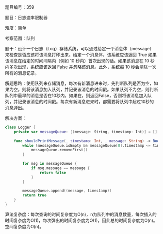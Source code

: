 题目编号：359

题目：日志速率限制器

难度：简单

考察范围：队列

题干：设计一个日志（Log）存储系统，可以通过给定一个消息体（message）来检查是否应该将该消息打印出来。给定一个消息体，该系统应该返回 True 如果该消息在给定的时间间隔内（例如 10 秒内）首次出现的话。如果该消息在 10 秒内多次出现，系统应该返回 False 并忽略该消息。此外，系统每 10 秒会清除一次所有的消息记录。

解题思路：使用队列来存储消息，每次有新消息进来时，先判断队列是否为空，如果为空，则将该消息加入队列，并记录该消息的时间戳。如果队列不为空，则判断队列中最早的消息是否在10秒内，如果在，则返回False，否则将该消息加入队列，并记录该消息的时间戳。每次有新消息进来时，都需要将队列中超过10秒的消息弹出。

解决方案：

```swift
class Logger {
    private var messageQueue: [(message: String, timestamp: Int)] = []
    
    func shouldPrintMessage(_ timestamp: Int, _ message: String) -> Bool {
        while !messageQueue.isEmpty && messageQueue[0].timestamp <= timestamp - 10 {
            messageQueue.removeFirst()
        }
        
        for msg in messageQueue {
            if msg.message == message {
                return false
            }
        }
        
        messageQueue.append((message, timestamp))
        return true
    }
}
```

算法复杂度：每次查询的时间复杂度为O(n)，n为队列中的消息数量，每次插入的时间复杂度为O(1)，每次弹出的时间复杂度为O(1)，因此总的时间复杂度为O(n)。空间复杂度为O(n)。